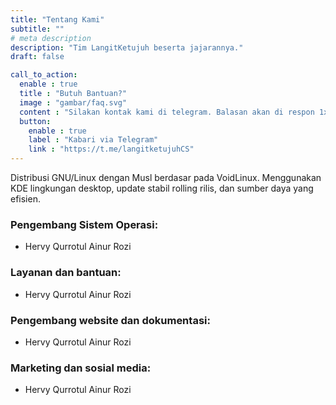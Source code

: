 ```yaml
---
title: "Tentang Kami"
subtitle: ""
# meta description
description: "Tim LangitKetujuh beserta jajarannya."
draft: false

call_to_action:
  enable : true
  title : "Butuh Bantuan?"
  image : "gambar/faq.svg"
  content : "Silakan kontak kami di telegram. Balasan akan di respon 1x3 jam."
  button:
    enable : true
    label : "Kabari via Telegram"
    link : "https://t.me/langitketujuhCS"
---
```


Distribusi GNU/Linux dengan Musl berdasar pada VoidLinux. Menggunakan KDE lingkungan desktop, update stabil rolling rilis, dan sumber daya yang efisien.

### Pengembang Sistem Operasi:
- Hervy Qurrotul Ainur Rozi

### Layanan dan bantuan:
- Hervy Qurrotul Ainur Rozi

### Pengembang website dan dokumentasi:
- Hervy Qurrotul Ainur Rozi

### Marketing dan sosial media:
- Hervy Qurrotul Ainur Rozi
